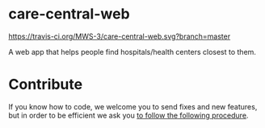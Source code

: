 # care-central-web
https://travis-ci.org/MWS-3/care-central-web.svg?branch=master

A web app that helps people find hospitals/health centers closest to them.

# Contribute
If you know how to code, we welcome you to send fixes and new features, but in order to be efficient we ask you [to follow the following procedure](https://github.com/MWS-3/care-central-web/blob/master/CONTRIBUTING.md).
